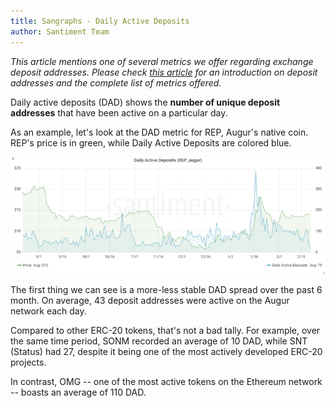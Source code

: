 ```yaml
---
title: Sangraphs - Daily Active Deposits
author: Santiment Team
---
```


*This article mentions one of several metrics we offer regarding
exchange deposit addresses. Please check* [*this
article*](/sandata/metrics/deposit-addresses)
*for an introduction on deposit addresses and the complete list of
metrics offered.*

Daily active deposits (DAD) shows the **number of unique deposit
addresses** that have been active on a particular day.

As an example, let's look at the DAD metric for REP, Augur's native
coin. REP's price is in green, while Daily Active Deposits are colored
blue.

[![](dad-augur-2-768x286.png)](https://santiment.net/wp-content/uploads/2019/02/dad-augur-2.png)

The first thing we can see is a more-less stable DAD spread over the
past 6 month. On average, 43 deposit addresses were active on the Augur
network each day.

Compared to other ERC-20 tokens, that's not a bad tally. For example,
over the same time period, SONM recorded an average of 10 DAD, while SNT
(Status) had 27, despite it being one of the most actively developed
ERC-20 projects.

In contrast, OMG -- one of the most active tokens on the Ethereum
network -- boasts an average of 110 DAD.
